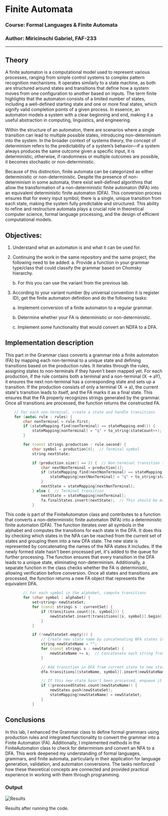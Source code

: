 # Finite Automata

### Course: Formal Languages & Finite Automata
### Author: Miricinschi Gabriel, FAF-233

----

## Theory

A finite automaton is a computational model used to represent various processes, ranging from simple control systems to complex pattern recognition mechanisms. It operates similarly to a state machine, as both are structured around states and transitions that define how a system moves from one configuration to another based on inputs. The term finite highlights that the automaton consists of a limited number of states, including a well-defined starting state and one or more final states, which signify valid completion points of a given process. In essence, an automaton models a system with a clear beginning and end, making it a useful abstraction in computing, linguistics, and engineering.

Within the structure of an automaton, there are scenarios where a single transition can lead to multiple possible states, introducing non-determinism into the system. In the broader context of systems theory, the concept of determinism refers to the predictability of a system’s behavior—if a system always produces the same outcome given a specific input, it is deterministic; otherwise, if randomness or multiple outcomes are possible, it becomes stochastic or non-deterministic.

Because of this distinction, finite automata can be categorized as either deterministic or non-deterministic. Despite the presence of non-determinism in some automata, there exist well-defined algorithms that allow the transformation of a non-deterministic finite automaton (NFA) into an equivalent deterministic finite automaton (DFA). This conversion process ensures that for every input symbol, there is a single, unique transition from each state, making the system fully predictable and structured. This ability to refine and restructure automata plays a crucial role in theoretical computer science, formal language processing, and the design of efficient computational models.

## Objectives:

1. Understand what an automaton is and what it can be used for.

2. Continuing the work in the same repository and the same project, the following need to be added:
    a. Provide a function in your grammar type/class that could classify the grammar based on Chomsky hierarchy.

    b. For this you can use the variant from the previous lab.

3. According to your variant number (by universal convention it is register ID), get the finite automaton definition and do the following tasks:

    a. Implement conversion of a finite automaton to a regular grammar.

    b. Determine whether your FA is deterministic or non-deterministic.

    c. Implement some functionality that would convert an NDFA to a DFA.
    

## Implementation description

This part in the Grammar class converts a grammar into a finite automaton (FA) by mapping each non-terminal to a unique state and defining transitions based on the production rules. It iterates through the rules, assigning states to non-terminals if they haven't been mapped yet. For each production, if the rule contains both a terminal and a non-terminal (X → aY), it ensures the next non-terminal has a corresponding state and sets up a transition. If the production consists of only a terminal (X → a), the current state's transition leads to itself, and the FA marks it as a final state. This ensures that the FA properly recognizes strings generated by the grammar. Once all transitions are processed, the function returns the constructed FA.

```c++
    // For each non-terminal, create a state and handle transitions
    for (auto& rule : rules) {
        char nonTerminal = rule.first;
        if (stateMapping.find(nonTerminal) == stateMapping.end()) {
            stateMapping[nonTerminal] = "q" + to_string(stateCount++);
        }

        for (const string& production : rule.second) {
            char symbol = production[0];  // Terminal symbol
            string nextState;

            if (production.size() == 2) {  // Non-terminal transition (i.e., second character)
                char nextNonTerminal = production[1];
                if (stateMapping.find(nextNonTerminal) == stateMapping.end()) {
                    stateMapping[nextNonTerminal] = "q" + to_string(stateCount++);
                }
                nextState = stateMapping[nextNonTerminal];
            } else {  // Terminal transition
                nextState = stateMapping[nonTerminal];
                fa.finalStates.insert(nextState);  // This should be marked as final for terminal symbols
            }
```
This code is part of the FiniteAutomaton class and contributes to a function that converts a non-deterministic finite automaton (NFA) into a deterministic finite automaton (DFA). The function iterates over all symbols in the alphabet and computes the transitions for each state in the DFA. It does this by checking which states in the NFA can be reached from the current set of states and grouping them into a new DFA state. The new state is represented by concatenating the names of the NFA states it includes. If the newly formed state hasn't been processed yet, it's added to the queue for further processing. The function ensures that every transition in the DFA leads to a unique state, eliminating non-determinism. Additionally, a separate function in the class checks whether the FA is deterministic, allowing verification before conversion. Once all states and transitions are processed, the function returns a new FA object that represents the equivalent DFA.

```c++
        // For each symbol in the alphabet, compute transitions
        for (char symbol : alphabet) {
            set<string> newStateSet;
            for (const string& s : currentSet) {
                if (transitions.count({s, symbol})) {
                    newStateSet.insert(transitions[{s, symbol}].begin(), transitions[{s, symbol}].end());
                }
            }

            if (!newStateSet.empty()) {
                // Create new state name by concatenating NFA states in the set
                string newStateName = "";
                for (const string& s : newStateSet) {
                    newStateName += s;  // Concatenate each string from the set
                }

                // Add transition in DFA from current state to new state
                dfa.transitions[{stateName, symbol}].insert(newStateName);

                // If this new state hasn't been processed, enqueue it
                if (!processedStates.count(newStateName)) {
                    newStates.push(newStateSet);
                    stateMapping[newStateName] = newStateSet;
                }
            }
```
## Conclusions
In this lab, I enhanced the Grammar class to define formal grammars using production rules and integrated functionality to convert the grammar into a Finite Automaton (FA). Additionally, I implemented methods in the FiniteAutomaton class to check for determinism and convert an NFA to a DFA. This work deepened my understanding of formal languages, grammars, and finite automata, particularly in their application for language generation, validation, and automaton conversions. The tasks reinforced how these theoretical concepts are connected and provided practical experience in working with them through programming.

### Output

![Results](https://github.com/user-attachments/assets/92134b18-87a9-448f-88c1-e98c6557d2d8)

Results after running the code.

